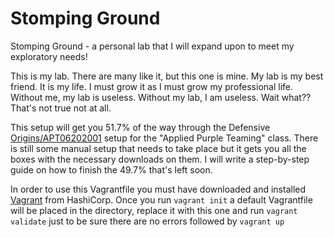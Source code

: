 # Stomping Ground
Stomping Ground - a personal lab that I will expand upon to meet my exploratory needs!

This is my lab. There are many like it, but this one is mine.
My lab is my best friend. It is my life. I must grow it as I must grow my professional life.
Without me, my lab is useless. Without my lab, I am useless.
Wait what?? That's not true not at all.

This setup will get you 51.7% of the way through the Defensive [Origins/APT06202001](https://github.com/DefensiveOrigins/APT06202001) setup for the "Applied Purple Teaming" class. There is still some manual setup that needs to take place but it gets you all the boxes with the necessary downloads on them. I will write a step-by-step guide on how to finish the 49.7% that's left soon.

In order to use this Vagrantfile you must have downloaded and installed [Vagrant](https://www.vagrantup.com/downloads.html) from HashiCorp. Once you run `vagrant init` a default Vagrantfile will be placed in the directory, replace it with this one and run `vagrant validate` just to be sure there are no errors followed by `vagrant up`
